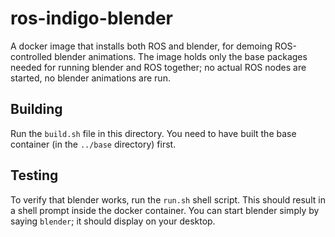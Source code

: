 ros-indigo-blender
==================

A docker image that installs both ROS and blender, for demoing
ROS-controlled blender animations.  The image holds only the base
packages needed for running blender and ROS together; no actual ROS
nodes are started, no blender animations are run.

## Building

Run the `build.sh` file in this directory.  You need to have built
the base container (in the `../base` directory) first.

## Testing
To verify that blender works, run the `run.sh` shell script.
This should result in a shell prompt inside the docker container.
You can start blender simply by saying `blender`; it should display
on your desktop.
